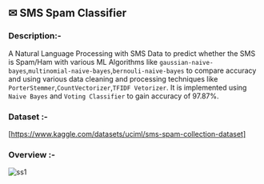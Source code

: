 ## ✉ SMS Spam Classifier 

### Description:-
A Natural Language Processing with SMS Data to predict whether the SMS is Spam/Ham with various ML Algorithms like `gaussian-naive-bayes`,`multinomial-naive-bayes`,`bernouli-naive-bayes` to compare accuracy and using various data cleaning and processing techniques like `PorterStemmer`,`CountVectorizer`,`TFIDF Vetorizer`. It is implemented using `Naive Bayes` and `Voting Classifier` to gain accuracy of 97.87%.

### Dataset :-
[https://www.kaggle.com/datasets/uciml/sms-spam-collection-dataset]

### Overview :-

![ss1](https://user-images.githubusercontent.com/105111251/211640052-6c0df9c3-4f97-4681-9eed-56f9fb22f1c4.jpg)
